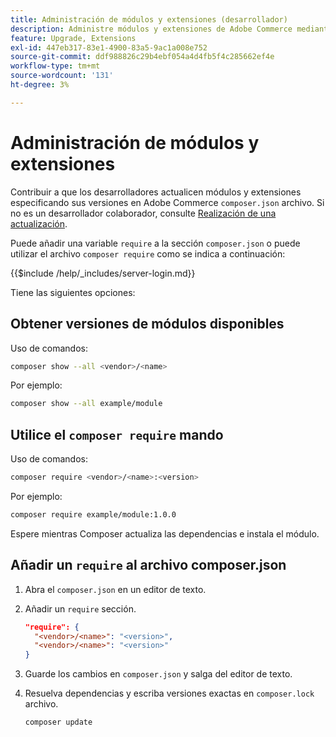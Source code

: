 ```yaml
---
title: Administración de módulos y extensiones (desarrollador)
description: Administre módulos y extensiones de Adobe Commerce mediante la interfaz de línea de comandos y el administrador de paquetes del Compositor.
feature: Upgrade, Extensions
exl-id: 447eb317-83e1-4900-83a5-9ac1a008e752
source-git-commit: ddf988826c29b4ebf054a4d4fb5f4c285662ef4e
workflow-type: tm+mt
source-wordcount: '131'
ht-degree: 3%

---
```


# Administración de módulos y extensiones

Contribuir a que los desarrolladores actualicen módulos y extensiones especificando sus versiones en Adobe Commerce `composer.json` archivo. Si no es un desarrollador colaborador, consulte [Realización de una actualización](../implementation/perform-upgrade.md).

Puede añadir una variable `require` a la sección `composer.json` o puede utilizar el archivo `composer require` como se indica a continuación:

{{$include /help/_includes/server-login.md}}

Tiene las siguientes opciones:

## Obtener versiones de módulos disponibles

Uso de comandos:

```bash
composer show --all <vendor>/<name>
```

Por ejemplo:

```bash
composer show --all example/module
```

## Utilice el `composer require` mando

Uso de comandos:

```bash
composer require <vendor>/<name>:<version>
```

Por ejemplo:

```bash
composer require example/module:1.0.0
```

Espere mientras Composer actualiza las dependencias e instala el módulo.

## Añadir un `require` al archivo composer.json

1. Abra el `composer.json` en un editor de texto.

1. Añadir un `require` sección.

   ```json
   "require": {
     "<vendor>/<name>": "<version>",
     "<vendor>/<name>": "<version>"
   }
   ```

1. Guarde los cambios en `composer.json` y salga del editor de texto.

1. Resuelva dependencias y escriba versiones exactas en `composer.lock` archivo.

   ```bash
   composer update
   ```
